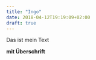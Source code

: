 ```yaml
---
title: "Ingo"
date: 2018-04-12T19:19:09+02:00
draft: true
---
```


Das ist mein Text

**mit Überschrift**